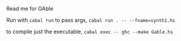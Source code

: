 Read me for GAble

Run with `cabal run`
to pass args, `cabal run . -- --fname=synth1.hs`

to compile just the executable, `cabal exec -- ghc --make Gable.hs`
